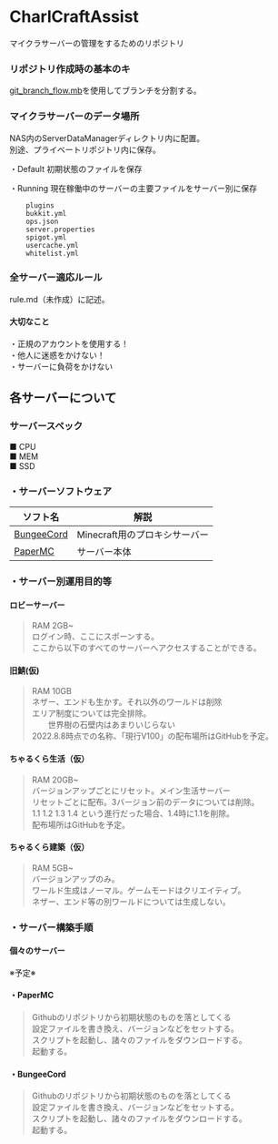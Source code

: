 # CharlCraftAssist
マイクラサーバーの管理をするためのリポジトリ


### リポジトリ作成時の基本のキ  

[git_branch_flow.mb](https://github.com/Char6tte/V100Assist/blob/main/git_branch_flow.md)を使用してブランチを分割する。

### マイクラサーバーのデータ場所

NAS内のServerDataManagerディレクトリ内に配置。  
別途、プライベートリポジトリ内に保存。

・Default
初期状態のファイルを保存

・Running
現在稼働中のサーバーの主要ファイルをサーバー別に保存

~~~
    plugins  
    bukkit.yml  
    ops.json  
    server.properties  
    spigot.yml  
    usercache.yml  
    whitelist.yml
~~~

### 全サーバー適応ルール

rule.md（未作成）に記述。  
#### 大切なこと

・正規のアカウントを使用する！  
・他人に迷惑をかけない！  
・サーバーに負荷をかけない

## 各サーバーについて

### サーバースペック
■ CPU   
■ MEM  
■ SSD
### ・サーバーソフトウェア
| ソフト名                                                    | 解説                  |
|---------------------------------------------------------|---------------------|
| [BungeeCord](https://www.spigotmc.org/wiki/bungeecord/) | Minecraft用のプロキシサーバー |
| [PaperMC](https://papermc.io/)                          | サーバー本体              |

### ・サーバー別運用目的等

#### ロビーサーバー
> RAM 2GB~  
> ログイン時、ここにスポーンする。  
> ここから以下のすべてのサーバーへアクセスすることができる。

#### 旧鯖(仮)
>RAM 10GB   
>ネザー、エンドも生かす。それ以外のワールドは削除  
>エリア制度については完全排除。  
> 　　世界樹の石壁内はあまりいじらない  
>2022.8.8時点での名称、「現行V100」の配布場所はGitHubを予定。

#### ちゃるくら生活（仮）
> RAM 20GB~  
> バージョンアップごとにリセット。メイン生活サーバー  
> リセットごとに配布。3バージョン前のデータについては削除。  
> 1.1 1.2 1.3 1.4 という進行だった場合、1.4時に1.1を削除。  
> 配布場所はGitHubを予定。  

#### ちゃるくら建築（仮）
> RAM 5GB~  
> バージョンアップのみ。  
> ワールド生成はノーマル。ゲームモードはクリエイティブ。  
> ネザー、エンド等の別ワールドについては生成しない。

### ・サーバー構築手順

#### 個々のサーバー
※予定※

#### ・PaperMC

> Githubのリポジトリから初期状態のものを落としてくる  
設定ファイルを書き換え、バージョンなどをセットする。  
スクリプトを起動し、諸々のファイルをダウンロードする。  
起動する。

#### ・BungeeCord

> Githubのリポジトリから初期状態のものを落としてくる  
設定ファイルを書き換え、バージョンなどをセットする。  
スクリプトを起動し、諸々のファイルをダウンロードする。  
起動する。
